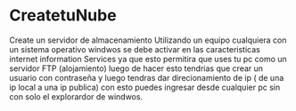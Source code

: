 # CreatetuNube
Create un servidor de almacenamiento
Utilizando un equipo cualquiera con un sistema operativo windwos se debe activar en las caracteristicas internet information Services
ya que esto permitira que uses tu pc como un servidor FTP (alojamiento) luego de hacer esto tendrias que crear un usuario con contraseña
y luego tendras dar direcionamiento de ip ( de una ip local a una ip publica) con esto puedes ingresar desde cualquier pc sin con solo el 
explorardor de windwos.
